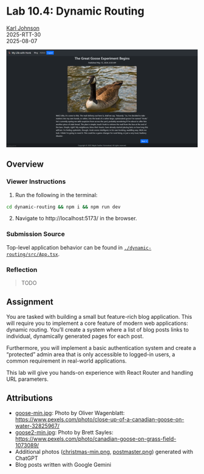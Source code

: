 # Lab 10.4: Dynamic Routing

[Karl Johnson](https://github.com/hirekarl)  
2025-RTT-30  
<time datetime="2025-08-07">2025-08-07</time>  

![Alt text for preview image goes here.](./preview.png)

## Overview
### Viewer Instructions
1. Run the following in the terminal:

```bash
cd dynamic-routing && npm i && npm run dev
```

2. Navigate to http://localhost:5173/ in the browser.

### Submission Source
Top-level application behavior can be found in [`./dynamic-routing/src/App.tsx`](./dynamic-routing/src/App.tsx).

### Reflection
> TODO

## Assignment
You are tasked with building a small but feature-rich blog application. This will require you to implement a core feature of modern web applications: dynamic routing. You’ll create a system where a list of blog posts links to individual, dynamically generated pages for each post.

Furthermore, you will implement a basic authentication system and create a “protected” admin area that is only accessible to logged-in users, a common requirement in real-world applications.

This lab will give you hands-on experience with React Router and handling URL parameters.

## Attributions
- [goose-min.jpg](./dynamic-routing/public/goose-min.jpg): Photo by Oliver Wagenblatt: https://www.pexels.com/photo/close-up-of-a-canadian-goose-on-water-32825967/
- [goose2-min.jpg](./dynamic-routing/public/goose2-min.jpg): Photo by Brett Sayles: https://www.pexels.com/photo/canadian-goose-on-grass-field-1073089/
- Additional photos ([christmas-min.png](./dynamic-routing/public/christmas-min.png), [postmaster.png](./dynamic-routing/public/postmaster-min.png)) generated with ChatGPT
- Blog posts written with Google Gemini
